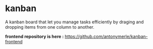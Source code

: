 # kanban
A kanban board that let you manage tasks efficiently by
draging and dropping items from one column to another.

**frontend repository is here :**
https://github.com/antonymerle/kanban-frontend
